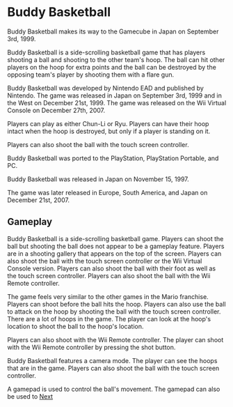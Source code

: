 # Buddy Basketball

Buddy Basketball makes its way to the Gamecube in Japan on September 3rd, 1999.

Buddy Basketball is a side-scrolling basketball game that has players shooting a ball and shooting to the other team's hoop. The ball can hit other players on the hoop for extra points and the ball can be destroyed by the opposing team's player by shooting them with a flare gun.

Buddy Basketball was developed by Nintendo EAD and published by Nintendo. The game was released in Japan on September 3rd, 1999 and in the West on December 21st, 1999. The game was released on the Wii Virtual Console on December 27th, 2007.

Players can play as either Chun-Li or Ryu. Players can have their hoop intact when the hoop is destroyed, but only if a player is standing on it.

Players can also shoot the ball with the touch screen controller.

Buddy Basketball was ported to the PlayStation, PlayStation Portable, and PC.

Buddy Basketball was released in Japan on November 15, 1997.

The game was later released in Europe, South America, and Japan on December 21st, 2007.

## Gameplay

Buddy Basketball is a side-scrolling basketball game. Players can shoot the ball but shooting the ball does not appear to be a gameplay feature. Players are in a shooting gallery that appears on the top of the screen. Players can also shoot the ball with the touch screen controller or the Wii Virtual Console version. Players can also shoot the ball with their foot as well as the touch screen controller. Players can also shoot the ball with the Wii Remote controller.

The game feels very similar to the other games in the Mario franchise. Players can shoot before the ball hits the hoop. Players can also use the ball to attack on the hoop by shooting the ball with the touch screen controller. There are a lot of hoops in the game. The player can look at the hoop's location to shoot the ball to the hoop's location.

Players can also shoot with the Wii Remote controller. The player can shoot with the Wii Remote controller by pressing the shot button.

Buddy Basketball features a camera mode. The player can see the hoops that are in the game. Players can also shoot the ball with the touch screen controller.

A gamepad is used to control the ball's movement. The gamepad can also be used to
[Next](455.md)